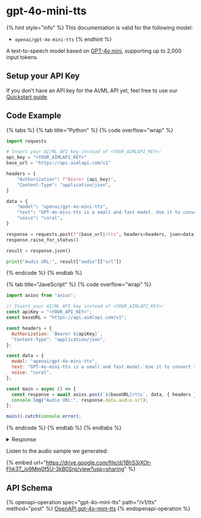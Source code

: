 # gpt-4o-mini-tts

{% hint style="info" %}
This documentation is valid for the following model:  &#x20;

* `openai/gpt-4o-mini-tts`
{% endhint %}

A text-to-speech model based on [GPT-4o mini](../../../text-models-llm/OpenAI/gpt-4o-mini.md), supporting up to 2,000 input tokens.

## Setup your API Key

If you don’t have an API key for the AI/ML API yet, feel free to use our [Quickstart guide](https://docs.aimlapi.com/quickstart/setting-up).

## Code Example

{% tabs %}
{% tab title="Python" %}
{% code overflow="wrap" %}
```python
import requests

# Insert your AI/ML API key instead of <YOUR_AIMLAPI_KEY>:
api_key = "<YOUR_AIMLAPI_KEY>" 
base_url = "https://api.aimlapi.com/v1"

headers = {
    "Authorization": f"Bearer {api_key}",
    "Content-Type": "application/json",
}

data = {
    "model": "openai/gpt-4o-mini-tts",
    "text": "GPT-4o-mini-tts is a small and fast model. Use it to convert text to natural sounding spoken text.",
    "voice": "coral",
}

response = requests.post(f"{base_url}/tts", headers=headers, json=data)
response.raise_for_status()

result = response.json()

print("Audio URL:", result["audio"]["url"])
```
{% endcode %}
{% endtab %}

{% tab title="JaveScript" %}
{% code overflow="wrap" %}
```javascript
import axios from "axios";

// Insert your AI/ML API key instead of <YOUR_AIMLAPI_KEY>:
const apiKey = "<YOUR_API_KEY>";
const baseURL = "https://api.aimlapi.com/v1";

const headers = {
  Authorization: `Bearer ${apiKey}`,
  "Content-Type": "application/json",
};

const data = {
  model: "openai/gpt-4o-mini-tts",
  text: "GPT-4o-mini-tts is a small and fast model. Use it to convert text to natural sounding spoken text.",
  voice: "coral",
};

const main = async () => {
  const response = await axios.post(`${baseURL}/tts`, data, { headers });
  console.log("Audio URL:", response.data.audio.url);
};

main().catch(console.error);
```
{% endcode %}
{% endtab %}
{% endtabs %}

<details>

<summary>Response</summary>

{% code overflow="wrap" %}
```
Audio URL: https://cdn.aimlapi.com/generations/hedgehog/1760948488200-5a500947-2ec2-41b5-b77b-4b75c7913aad.mp3
```
{% endcode %}

</details>

Listen to the audio sample we generated:

{% embed url="https://drive.google.com/file/d/1BhS3jXOt-Fhk3T_io9Mm0f5U-3kB0Srp/view?usp=sharing" %}

## API Schema

{% openapi-operation spec="gpt-4o-mini-tts" path="/v1/tts" method="post" %}
[OpenAPI gpt-4o-mini-tts](https://raw.githubusercontent.com/aimlapi/api-docs/refs/heads/main/docs/api-references/speech-models/OpenAI/gpt-4o-mini-tts.json)
{% endopenapi-operation %}
